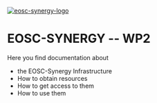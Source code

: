 [![eosc-synergy-logo](https://www.eosc-synergy.eu/wp-content/uploads/logo-color-texto.png)](https://eosc-synergy.eu)

# EOSC-SYNERGY -- WP2

Here you find documentation about 

- the EOSC-Synergy Infrastructure 
- How to obtain resources
- How to get access to them 
- How to use them

